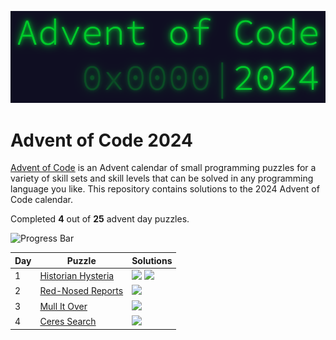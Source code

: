 <p align="center">
    <img alt="Advent of Code 2024 Logo" src="docs/img/logo.png" width=600 />
</p>

# Advent of Code 2024

[Advent of Code](https://adventofcode.com) is an Advent calendar of small programming puzzles for a variety of skill sets and skill levels that can be solved in any programming language you like. This repository contains solutions to the 2024 Advent of Code calendar.

Completed **4** out of **25** advent day puzzles.

![Progress Bar](https://progress-bar.xyz/16)

Day | Puzzle | Solutions
--- | --- | ---
1 | [Historian Hysteria](https://adventofcode.com/2024/day/1) | [![](https://img.shields.io/badge/go-00ADD8?style=for-the-badge&logo=go&logoColor=FFFFFF)](Day0x01/go/main.go) [![](https://img.shields.io/badge/rust-000000?style=for-the-badge&logo=rust&logoColor=FFFFFF)](Day0x01/rust/src/main.rs)
2 | [Red-Nosed Reports](https://adventofcode.com/2024/day/2) | [![](https://img.shields.io/badge/rust-000000?style=for-the-badge&logo=rust&logoColor=FFFFFF)](Day0x02/rust/src/main.rs)
3 | [Mull It Over](https://adventofcode.com/2024/day/3) | [![](https://img.shields.io/badge/rust-000000?style=for-the-badge&logo=rust&logoColor=FFFFFF)](Day0x03/rust/src/main.rs)
4 | [Ceres Search](https://adventofcode.com/2024/day/4) | [![](https://img.shields.io/badge/rust-000000?style=for-the-badge&logo=rust&logoColor=FFFFFF)](Day0x04/rust/src/main.rs)
